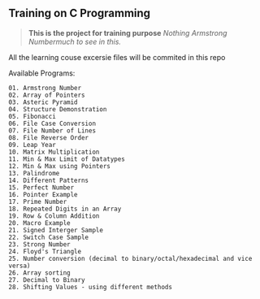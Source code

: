 ## Training on C Programming

> **This is the project for training purpose**
*Nothing Armstrong Numbermuch to see in this.*

All the learning couse excersie files will be commited in this repo

Available Programs:
```
01. Armstrong Number
02. Array of Pointers
03. Asteric Pyramid
04. Structure Demonstration
05. Fibonacci 
06. File Case Conversion
07. File Number of Lines
08. File Reverse Order
09. Leap Year
10. Matrix Multiplication
11. Min & Max Limit of Datatypes
12. Min & Max using Pointers
13. Palindrome
14. Different Patterns
15. Perfect Number
16. Pointer Example
17. Prime Number
18. Repeated Digits in an Array
19. Row & Column Addition
20. Macro Example
21. Signed Interger Sample
22. Switch Case Sample
23. Strong Number
24. Floyd's Triangle
25. Number conversion (decimal to binary/octal/hexadecimal and vice versa)
26. Array sorting
27. Decimal to Binary
28. Shifting Values - using different methods
```
